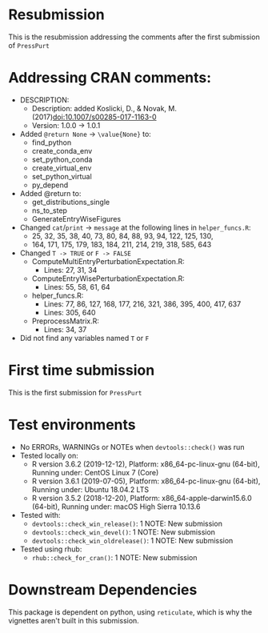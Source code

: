 # Resubmission

This is the resubmission addressing the comments after the first submission of `PressPurt`


# Addressing CRAN comments:

* DESCRIPTION:
    * Description: added Koslicki, D., & Novak, M.
      (2017)<doi:10.1007/s00285-017-1163-0>
    * Version: 1.0.0 -> 1.0.1
* Added `@return None` -> `\value{None}` to:
    * find_python
    * create_conda_env
    * set_python_conda
    * create_virtual_env
    * set_python_virtual
    * py_depend
* Added @return to:
    * get_distributions_single
    * ns_to_step
    * GenerateEntryWiseFigures
* Changed `cat`/`print` -> `message` at the following lines in `helper_funcs.R`:
    * 25, 32, 35, 38, 40, 73, 80, 84, 88, 93, 94, 122, 125, 130,
    * 164, 171, 175, 179, 183, 184, 211, 214, 219, 318, 585, 643
* Changed `T -> TRUE` or `F -> FALSE`
    * ComputeMultiEntryPerturbationExpectation.R:
        * Lines: 27, 31, 34
    * ComputeEntryWisePerturbationExpectation.R:
        * Lines: 55, 58, 61, 64
    * helper_funcs.R:
        * Lines: 77, 86, 127, 168, 177, 216, 321, 386, 395, 400, 417, 637
        * Lines: 305, 640
    * PreprocessMatrix.R:
        * Lines: 34, 37
* Did not find any variables named `T` or `F`

# First time submission

This is the first submission for `PressPurt`

# Test environments

* No ERRORs, WARNINGs or NOTEs when `devtools::check()` was run
* Tested locally on:
  * R version 3.6.2 (2019-12-12), Platform: x86_64-pc-linux-gnu (64-bit), Running under: CentOS Linux 7 (Core)
  * R version 3.6.1 (2019-07-05), Platform: x86_64-pc-linux-gnu (64-bit), Running under: Ubuntu 18.04.2 LTS
  * R version 3.5.2 (2018-12-20), Platform: x86_64-apple-darwin15.6.0 (64-bit), Running under: macOS High Sierra 10.13.6
* Tested with:
  * `devtools::check_win_release()`: 1 NOTE: New submission
  * `devtools::check_win_devel()`: 1 NOTE: New submission
  * `devtools::check_win_oldrelease()`: 1 NOTE: New submission
* Tested using rhub:
  * `rhub::check_for_cran()`: 1 NOTE: New submission

# Downstream Dependencies

This package is dependent on python, using `reticulate`, which is why the vignettes aren't built in this submission.